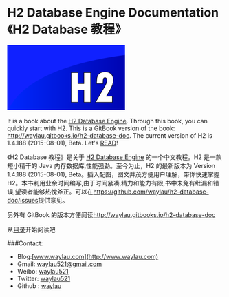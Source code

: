 # H2 Database Engine Documentation 《H2 Database 教程》

![](images/h2-logo-2.png)

It is a book about the [H2 Database Engine](http://www.h2database.com).
Through this book, you can quickly start with H2. This is a GitBook version of the book: <http://waylau.gitbooks.io/h2-database-doc>. The current version of H2 is 1.4.188 (2015-08-01), Beta.
Let's [READ](SUMMARY.md)!

《H2 Database 教程》是关于  [H2 Database Engine](http://www.h2database.com) 的一个中文教程。H2 是一款短小精干的 Java 内存数据库,性能强劲。至今为止，H2 的最新版本为 Version 1.4.188 (2015-08-01), Beta。插入配图，图文并茂方便用户理解，带你快速掌握 H2。本书利用业余时间编写,由于时间紧凑,精力和能力有限,书中未免有纰漏和错误,望读者能够热忱斧正。可以在<https://github.com/waylau/h2-database-doc/issues>提供意见。

另外有 GitBook 的版本方便阅读<http://waylau.gitbooks.io/h2-database-doc>

从[目录](SUMMARY.md)开始阅读吧

###Contact:

* Blog:[www.waylau.com](http://www.waylau.com)
* Gmail: [waylau521@gmail.com](mailto:waylau521@gmail.com)
* Weibo: [waylau521](http://weibo.com/waylau521)
* Twitter: [waylau521](https://twitter.com/waylau521)
* Github : [waylau](https://github.com/waylau)
